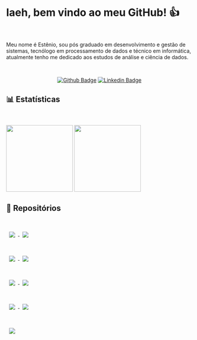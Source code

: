 # Iaeh, bem vindo ao meu GitHub! 👍

<br>

Meu nome é Estênio, sou pós graduado em desenvolvimento e gestão de sistemas, tecnólogo em processamento de dados e técnico em informática, atualmente tenho me dedicado aos estudos de análise e ciência de dados.

<br>

<div align="center">

[![Github Badge](https://img.shields.io/badge/-Github-000?style=flat-square&logo=Github&logoColor=white&link=https://github.com/emso-exe)](https://github.com/emso-exe) [![Linkedin Badge](https://img.shields.io/badge/-LinkedIn-blue?style=flat-square&logo=Linkedin&logoColor=white&link=https://www.linkedin.com/in/esteniomariano)](https://www.linkedin.com/in/esteniomariano)

</div>

## 📊 Estatísticas

<br>

<img height="180em" src="https://github-readme-stats.vercel.app/api?username=emso-exe&show_icons=true&count_private=true&include_all_commits=true&hide_border=true" /> <img height="180em" src="https://github-readme-stats.vercel.app/api/top-langs/?username=emso-exe&layout=compact&langs_count=7&hide_border=true"/>

## 📁 Repositórios

<br>
    <a href="https://github.com/emso-exe/Comercio_eletronico_brasileiro">
        <img align="center" style="margin:1rem 0.5rem" src="https://github-readme-stats.vercel.app/api/pin/?username=emso-exe&repo=Comercio_eletronico_brasileiro&hide_border=true&bg_color=DEG,f2f2f2,ffffff" />
    </a>
    <a href="https://github.com/emso-exe/Investidores_do_tesouro_direto">
        <img align="center" style="margin:1rem 0.5rem" src="https://github-readme-stats.vercel.app/api/pin/?username=emso-exe&repo=Investidores_do_tesouro_direto&hide_border=true&bg_color=DEG,f2f2f2,ffffff" />
    </a>
<br><br>
    <a href="https://github.com/emso-exe/Falsificacao_de_cedulas_banco_central_do_brasil">
        <img align="center" style="margin:1rem 0.5rem" src="https://github-readme-stats.vercel.app/api/pin/?username=emso-exe&repo=Falsificacao_de_cedulas_banco_central_do_brasil&hide_border=true&bg_color=DEG,f2f2f2,ffffff" />
    </a>
    <a href="https://github.com/emso-exe/Reclamacoes_de_consumidores_com_empresa_de_telecomunicacoes">
        <img align="center" style="margin:1rem 0.5rem" src="https://github-readme-stats.vercel.app/api/pin/?username=emso-exe&repo=Reclamacoes_de_consumidores_com_empresa_de_telecomunicacoes&hide_border=true&bg_color=DEG,f2f2f2,ffffff" />
    </a>
<br><br>
    <a href="https://github.com/emso-exe/LocalidadeX">
        <img align="center" style="margin:1rem 0.5rem" src="https://github-readme-stats.vercel.app/api/pin/?username=emso-exe&repo=LocalidadeX&hide_border=true&bg_color=DEG,f2f2f2,ffffff" />
    </a>
    <a href="https://github.com/emso-exe/CepX">
        <img align="center" style="margin:1rem 0.5rem" src="https://github-readme-stats.vercel.app/api/pin/?username=emso-exe&repo=CepX&hide_border=true&bg_color=DEG,f2f2f2,ffffff" />
    </a>
<br><br>
    <a href="https://github.com/emso-exe/Jogo_de_dadoX">
        <img align="center" style="margin:1rem 0.5rem" src="https://github-readme-stats.vercel.app/api/pin/?username=emso-exe&repo=Jogo_de_dadoX&hide_border=true&bg_color=DEG,f2f2f2,ffffff" />
    </a>
    <a href="https://github.com/emso-exe/Valida_DocumentoX">
        <img align="center" style="margin:1rem 0.5rem" src="https://github-readme-stats.vercel.app/api/pin/?username=emso-exe&repo=Valida_DocumentoX&hide_border=true&bg_color=DEG,f2f2f2,ffffff" />
    </a>
<br><br>
    <a href="https://github.com/emso-exe/CrudX">
        <img align="center" style="margin:1rem 0.5rem" src="https://github-readme-stats.vercel.app/api/pin/?username=emso-exe&repo=CrudX&hide_border=true&bg_color=DEG,f2f2f2,ffffff" />
    </a>
